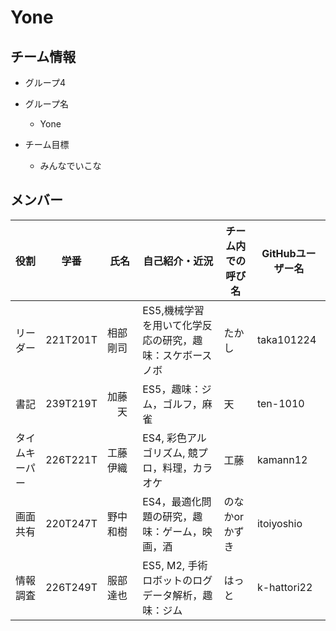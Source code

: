 # Yone

## チーム情報
- グループ4

- グループ名
    - Yone

- チーム目標
    - みんなでいこな

## メンバー

|役割|学番|氏名|自己紹介・近況|チーム内での呼び名|GitHubユーザー名
|-|-|-|-|-|-
|   リーダー   |221T201T|相部　剛司|ES5,機械学習を用いて化学反応の研究，趣味：スケボースノボ|たかし|taka101224
|     書記     |239T219T|加藤  　天|ES5，趣味：ジム，ゴルフ，麻雀|天|ten-1010
|タイムキーパー|226T221T|工藤　伊織|ES4, 彩色アルゴリズム, 競プロ，料理，カラオケ|工藤|kamann12
|   画面共有   |220T247T|野中　和樹|ES4，最適化問題の研究，趣味：ゲーム，映画，酒|のなかorかずき|itoiyoshio
|   情報調査   |226T249T|服部　達也|ES5, M2, 手術ロボットのログデータ解析，趣味：ジム|はっと|k-hattori22
